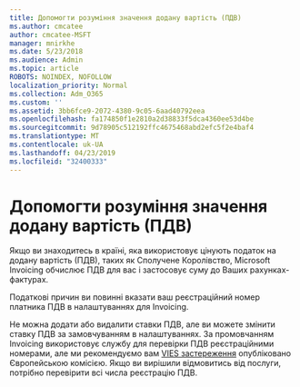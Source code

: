 ```yaml
---
title: Допомогти розуміння значення додану вартість (ПДВ)
ms.author: cmcatee
author: cmcatee-MSFT
manager: mnirkhe
ms.date: 5/23/2018
ms.audience: Admin
ms.topic: article
ROBOTS: NOINDEX, NOFOLLOW
localization_priority: Normal
ms.collection: Adm_O365
ms.custom: ''
ms.assetid: 3bb6fce9-2072-4380-9c05-6aad40792eea
ms.openlocfilehash: fa174850f1e2810a2d38833f5dca4360ee53d4be
ms.sourcegitcommit: 9d78905c512192ffc4675468abd2efc5f2e4baf4
ms.translationtype: MT
ms.contentlocale: uk-UA
ms.lasthandoff: 04/23/2019
ms.locfileid: "32400333"
---
```

# <a name="help-understanding-value-added-tax-vat"></a>Допомогти розуміння значення додану вартість (ПДВ)

Якщо ви знаходитесь в країні, яка використовує цінують податок на додану вартість (ПДВ), таких як Сполучене Королівство, Microsoft Invoicing обчислює ПДВ для вас і застосовує суму до Ваших рахунках-фактурах.
  
Податкові причин ви повинні вказати ваш реєстраційний номер платника ПДВ в налаштуваннях для Invoicing.
  
Не можна додати або видалити ставки ПДВ, але ви можете змінити ставку ПДВ за замовчуванням в налаштуваннях. За промовчанням Invoicing використовує службу для перевірки ПДВ реєстраційними номерами, але ми рекомендуємо вам [VIES застереження](https://go.microsoft.com/fwlink/?LinkID=841741) опубліковано Європейською комісією. Якщо ви вирішили відмовитись від послуги, потрібно перевірити всі числа реєстрацію ПДВ. 
  

